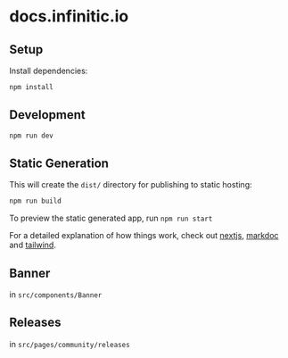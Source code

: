 # docs.infinitic.io

## Setup

Install dependencies:

```sh
npm install
```

## Development

```sh
npm run dev
```

## Static Generation

This will create the `dist/` directory for publishing to static hosting:

```sh
npm run build
```

To preview the static generated app, run `npm run start`

For a detailed explanation of how things work, check out [nextjs](https://nextjs.org/docs/getting-started), [markdoc](https://markdoc.dev/docs/getting-started) and [tailwind](https://tailwindcss.com/docs/installation).

## Banner

in `src/components/Banner`

## Releases

in `src/pages/community/releases`
